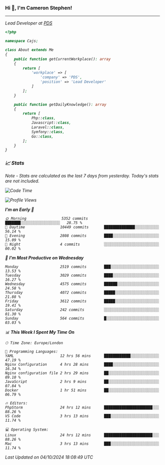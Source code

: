 ### Hi 👋, I'm Cameron Stephen!
<hr>
<p><em>Lead Developer at <a href="https://prindatasolutions.co.uk">PDS</a></p>


```php
<?php

namespace Cajs;

class About extends Me
{
    public function getCurrentWorkplace(): array
    {
        return [
            'workplace' => [
                'company' => 'PDS',
                'position' => 'Lead Developer'
            ]
        ];
    }

    public function getDailyKnowledge(): array
    {
        return [
            Php::class,
            Javascript::class,
            Laravel::class,
            Symfony::class,
            Go::class,
        ];
    }
}
```

### 📈 Stats
<p><em>Note - Stats are calculated as the last 7 days from yesterday. Today's stats are not included.</em></p>


<!--START_SECTION:waka-->
![Code Time](http://img.shields.io/badge/Code%20Time-3%2C999%20hrs%2013%20mins-blue)

![Profile Views](http://img.shields.io/badge/Profile%20Views-0-blue)

**I'm an Early 🐤** 

```text
🌞 Morning                5352 commits        ███████░░░░░░░░░░░░░░░░░░   28.75 % 
🌆 Daytime                10449 commits       ██████████████░░░░░░░░░░░   56.14 % 
🌃 Evening                2808 commits        ████░░░░░░░░░░░░░░░░░░░░░   15.09 % 
🌙 Night                  4 commits           ░░░░░░░░░░░░░░░░░░░░░░░░░   00.02 % 
```
📅 **I'm Most Productive on Wednesday** 

```text
Monday                   2519 commits        ███░░░░░░░░░░░░░░░░░░░░░░   13.53 % 
Tuesday                  3029 commits        ████░░░░░░░░░░░░░░░░░░░░░   16.27 % 
Wednesday                4575 commits        ██████░░░░░░░░░░░░░░░░░░░   24.58 % 
Thursday                 4072 commits        █████░░░░░░░░░░░░░░░░░░░░   21.88 % 
Friday                   3612 commits        █████░░░░░░░░░░░░░░░░░░░░   19.41 % 
Saturday                 242 commits         ░░░░░░░░░░░░░░░░░░░░░░░░░   01.30 % 
Sunday                   564 commits         █░░░░░░░░░░░░░░░░░░░░░░░░   03.03 % 
```


📊 **This Week I Spent My Time On** 

```text
🕑︎ Time Zone: Europe/London

💬 Programming Languages: 
YAML                     12 hrs 56 mins      ████████████░░░░░░░░░░░░░   47.19 % 
Nginx Configuration      4 hrs 28 mins       ████░░░░░░░░░░░░░░░░░░░░░   16.34 % 
Nginx configuration file 2 hrs 29 mins       ██░░░░░░░░░░░░░░░░░░░░░░░   09.10 % 
JavaScript               2 hrs 9 mins        ██░░░░░░░░░░░░░░░░░░░░░░░   07.84 % 
Docker                   1 hr 51 mins        ██░░░░░░░░░░░░░░░░░░░░░░░   06.79 % 

🔥 Editors: 
PhpStorm                 24 hrs 12 mins      ██████████████████████░░░   88.26 % 
VS Code                  3 hrs 13 mins       ███░░░░░░░░░░░░░░░░░░░░░░   11.74 % 

💻 Operating System: 
Linux                    24 hrs 12 mins      ██████████████████████░░░   88.26 % 
Mac                      3 hrs 13 mins       ███░░░░░░░░░░░░░░░░░░░░░░   11.74 % 
```


 Last Updated on 04/10/2024 18:08:49 UTC
<!--END_SECTION:waka-->
